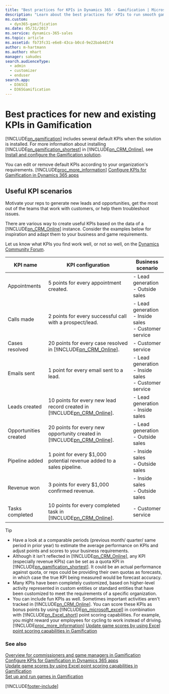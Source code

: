 ```yaml
---
title: "Best practices for KPIs in Dynamics 365 - Gamification | Microsoft Docs"
description: "Learn about the best practices for KPIs to run smooth games in Gamification while providing visibility and transparency to players and fans."
ms.custom: 
  - dyn365-gamification
ms.date: 05/31/2017
ms.service: dynamics-365-sales
ms.topic: article
ms.assetid: fb73fc31-e6e8-43ca-b0cd-9e22bab4d1f4
author: m-hartmann
ms.author: mhart
manager: sakudes
search.audienceType:
  - admin
  - customizer
  - enduser
search.app:
  - D365CE
  - D365Gamification
---
```

# Best practices for new and existing KPIs in Gamification

[!INCLUDE[pn_gamification](../includes/pn-gamification.md)] includes several default KPIs when the solution is installed. For more information about installing [!INCLUDE[pn_gamification_shortest](../includes/pn-gamification-shortest.md)] in [!INCLUDE[pn_CRM_Online](../includes/pn-crm-online.md)], see [Install and configure the Gamification solution](manage-gamification-in-dynamics-365-online.md).

You can edit or remove default KPIs according to your organization's requirements. [!INCLUDE[proc_more_information](../includes/proc-more-information-md.md)] [Configure KPIs for Gamification in Dynamics 365 apps](configure-kpis.md)

## Useful KPI scenarios

Motivate your reps to generate new leads and opportunities, get the most out of the teams that work with customers, or help them troubleshoot issues.

There are various way to create useful KPIs based on the data of a [!INCLUDE[pn_CRM_Online](../includes/pn-crm-online.md)] instance. Consider the examples below for inspiration and adapt them to your business and game requirements.

Let us know what KPIs you find work well, or not so well, on the [Dynamics Community Forum](https://go.microsoft.com/fwlink/p/?LinkId=825550).


|       KPI name        |                                            KPI configuration                                             |                          Business scenario                          |
|-----------------------|----------------------------------------------------------------------------------------------------------|---------------------------------------------------------------------|
|     Appointments      |                                 5 points for every appointment created.                                  |             -   Lead generation<br />-   Outside sales              |
|      Calls made       |                         2 points for every successful call with a prospect/lead.                         | -   Lead generation<br />-   Inside sales<br />-   Customer service |
|    Cases resolved     |      20 points for every case resolved in [!INCLUDE[pn_CRM_Online](../includes/pn-crm-online.md)].       |                        -   Customer service                         |
|      Emails sent      |                                 1 point for every email sent to a lead.                                  | -   Lead generation<br />-   Inside sales<br />-   Customer service |
|     Leads created     | 10 points for every new lead record created in [!INCLUDE[pn_CRM_Online](../includes/pn-crm-online.md)].  |              -   Lead generation<br />-   Inside sales              |
| Opportunities created | 20 points for every new opportunity created  in [!INCLUDE[pn_CRM_Online](../includes/pn-crm-online.md)]. |             -   Lead generation<br />-   Outside sales              |
|    Pipeline added     |                  1 point for every $1,000 potential revenue added to a sales pipeline.                   |               -   Inside sales<br />-   Outside sales               |
|      Revenue won      |                               3 points for every $1,000 confirmed revenue.                               |               -   Inside sales<br />-   Outside sales               |
|    Tasks completed    |      10 points for every completed task in [!INCLUDE[pn_CRM_Online](../includes/pn-crm-online.md)].      |                        -   Customer service                         |

> [!TIP]
> - Have a  look at a comparable periods (previous month/ quarter/ same period in prior year) to estimate the average performance on KPIs and adjust points and scores to your business requirements.
> - Although it isn't reflected in [!INCLUDE[pn_CRM_Online](../includes/pn-crm-online.md)], any KPI (especially revenue KPIs) can be set as a quota KPI in [!INCLUDE[pn_gamification_shortest](../includes/pn-gamification-shortest.md)]. It could be an actual performance against quota, or reps could be providing their own quotas as forecasts, in which case the true KPI being measured would be forecast accuracy.
> - Many KPIs have been completely customized, based on higher-level activity represented in custom entities or standard entities that have been customized to meet the requirements of a specific organization.
> - You can include fun KPIs as well. Sometimes important activities aren't tracked in [!INCLUDE[pn_CRM_Online](../includes/pn-crm-online.md)]. You can score these KPIs as bonus points by using [!INCLUDE[pn_microsoft_excel](../includes/pn-microsoft-excel.md)] in combination with [!INCLUDE[pn_Excel_short](../includes/pn-excel-short.md)] point scoring capabilities. For example, you might reward your employees for cycling to work instead of driving. [!INCLUDE[proc_more_information](../includes/proc-more-information-md.md)] [Update game scores by using Excel point scoring capabilities in Gamification](update-scores-using-excel-point-scoring.md)

### See also

 [Overview for commissioners and game managers in Gamification](for-commissioners-game-managers.md)  
 [Configure KPIs for Gamification in Dynamics 365 apps](configure-kpis.md)  
 [Update game scores by using Excel point scoring capabilities in Gamification](update-scores-using-excel-point-scoring.md)  
 [Set up and run games in Gamification](run-games.md)


[!INCLUDE[footer-include](../includes/footer-banner.md)]